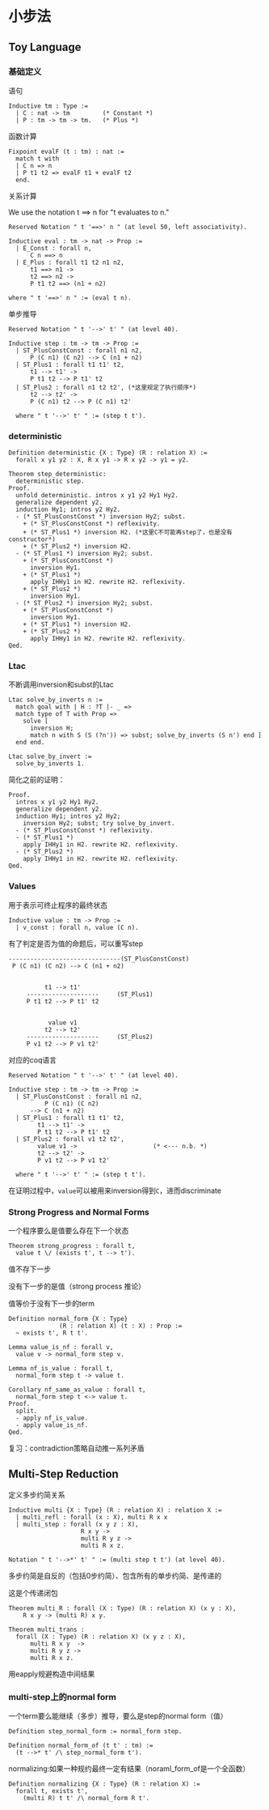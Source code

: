 # 小步法

## Toy Language

### 基础定义

语句

```coq
Inductive tm : Type :=
  | C : nat -> tm         (* Constant *)
  | P : tm -> tm -> tm.   (* Plus *)
```

函数计算

```coq
Fixpoint evalF (t : tm) : nat :=
  match t with
  | C n => n
  | P t1 t2 => evalF t1 + evalF t2
  end.
```

关系计算

We use the notation t ==> n for "t evaluates to n."

```coq
Reserved Notation " t '==>' n " (at level 50, left associativity).

Inductive eval : tm -> nat -> Prop :=
  | E_Const : forall n,
      C n ==> n
  | E_Plus : forall t1 t2 n1 n2,
      t1 ==> n1 ->
      t2 ==> n2 ->
      P t1 t2 ==> (n1 + n2)

where " t '==>' n " := (eval t n).
```

单步推导

```coq
Reserved Notation " t '-->' t' " (at level 40).

Inductive step : tm -> tm -> Prop :=
  | ST_PlusConstConst : forall n1 n2,
      P (C n1) (C n2) --> C (n1 + n2)
  | ST_Plus1 : forall t1 t1' t2,
      t1 --> t1' ->
      P t1 t2 --> P t1' t2
  | ST_Plus2 : forall n1 t2 t2', (*这里规定了执行顺序*)
      t2 --> t2' ->
      P (C n1) t2 --> P (C n1) t2'

  where " t '-->' t' " := (step t t').
```

### deterministic

```coq
Definition deterministic {X : Type} (R : relation X) :=
  forall x y1 y2 : X, R x y1 -> R x y2 -> y1 = y2.
```

```coq
Theorem step_deterministic:
  deterministic step.
Proof.  
  unfold deterministic. intros x y1 y2 Hy1 Hy2.
  generalize dependent y2.
  induction Hy1; intros y2 Hy2.
  - (* ST_PlusConstConst *) inversion Hy2; subst.
    + (* ST_PlusConstConst *) reflexivity.
    + (* ST_Plus1 *) inversion H2. (*这里C不可能再step了，也是没有constructor*)
    + (* ST_Plus2 *) inversion H2.
  - (* ST_Plus1 *) inversion Hy2; subst.
    + (* ST_PlusConstConst *)
      inversion Hy1.
    + (* ST_Plus1 *)
      apply IHHy1 in H2. rewrite H2. reflexivity.
    + (* ST_Plus2 *)
      inversion Hy1.
  - (* ST_Plus2 *) inversion Hy2; subst.
    + (* ST_PlusConstConst *)
      inversion Hy1.
    + (* ST_Plus1 *) inversion H2.
    + (* ST_Plus2 *)
      apply IHHy1 in H2. rewrite H2. reflexivity.
Qed.
```

### Ltac

不断调用inversion和subst的Ltac

```coq
Ltac solve_by_inverts n :=
  match goal with | H : ?T |- _ =>
  match type of T with Prop =>
    solve [
      inversion H;
      match n with S (S (?n')) => subst; solve_by_inverts (S n') end ]
  end end.

Ltac solve_by_invert :=
  solve_by_inverts 1.
```

简化之前的证明：

```coq
Proof.
  intros x y1 y2 Hy1 Hy2.
  generalize dependent y2.
  induction Hy1; intros y2 Hy2;
    inversion Hy2; subst; try solve_by_invert.
  - (* ST_PlusConstConst *) reflexivity.
  - (* ST_Plus1 *)
    apply IHHy1 in H2. rewrite H2. reflexivity.
  - (* ST_Plus2 *)
    apply IHHy1 in H2. rewrite H2. reflexivity.
Qed.
```

### Values

用于表示可终止程序的最终状态

```coq
Inductive value : tm -> Prop :=
  | v_const : forall n, value (C n).
```

有了判定是否为值的命题后，可以重写step

```coq
-------------------------------(ST_PlusConstConst)
 P (C n1) (C n2) --> C (n1 + n2)


          t1 --> t1'
     --------------------     (ST_Plus1)
     P t1 t2 --> P t1' t2


           value v1
          t2 --> t2'
     --------------------     (ST_Plus2)
     P v1 t2 --> P v1 t2'
```

对应的coq语言

```coq
Reserved Notation " t '-->' t' " (at level 40).

Inductive step : tm -> tm -> Prop :=
  | ST_PlusConstConst : forall n1 n2,
          P (C n1) (C n2)
      --> C (n1 + n2)
  | ST_Plus1 : forall t1 t1' t2,
        t1 --> t1' ->
        P t1 t2 --> P t1' t2
  | ST_Plus2 : forall v1 t2 t2',
        value v1 ->                     (* <--- n.b. *)
        t2 --> t2' ->
        P v1 t2 --> P v1 t2'

  where " t '-->' t' " := (step t t').
```

在证明过程中，`value`可以被用来inversion得到`C`，进而discriminate

### Strong Progress and Normal Forms

一个程序要么是值要么存在下一个状态

```coq
Theorem strong_progress : forall t,
  value t \/ (exists t', t --> t').
```

值不存下一步

没有下一步的是值（strong process 推论）

值等价于没有下一步的term

```coq
Definition normal_form {X : Type}
              (R : relation X) (t : X) : Prop :=
  ~ exists t', R t t'.

Lemma value_is_nf : forall v,
  value v -> normal_form step v.

Lemma nf_is_value : forall t,
  normal_form step t -> value t.

Corollary nf_same_as_value : forall t,
  normal_form step t <-> value t.
Proof.
  split.
  - apply nf_is_value.
  - apply value_is_nf.
Qed.
```

复习：contradiction策略自动推一系列矛盾

## Multi-Step Reduction

定义多步约简关系

```coq
Inductive multi {X : Type} (R : relation X) : relation X :=
  | multi_refl : forall (x : X), multi R x x
  | multi_step : forall (x y z : X),
                    R x y ->
                    multi R y z ->
                    multi R x z.

Notation " t '-->*' t' " := (multi step t t') (at level 40).
```


多步约简是自反的（包括0步约简）、包含所有的单步约简、是传递的

这是个传递闭包

```coq
Theorem multi_R : forall (X : Type) (R : relation X) (x y : X),
    R x y -> (multi R) x y.

Theorem multi_trans :
  forall (X : Type) (R : relation X) (x y z : X),
      multi R x y  ->
      multi R y z ->
      multi R x z.
```

用eapply规避构造中间结果

### multi-step上的normal form

一个term要么能继续（多步）推导，要么是step的normal form（值）

```coq
Definition step_normal_form := normal_form step.

Definition normal_form_of (t t' : tm) :=
  (t -->* t' /\ step_normal_form t').

```


normalizing:如果一种规约最终一定有结果（noraml_form_of是一个全函数）

```coq
Definition normalizing {X : Type} (R : relation X) :=
  forall t, exists t',
    (multi R) t t' /\ normal_form R t'.
```